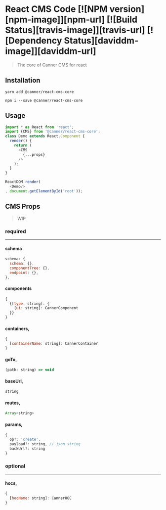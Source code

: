 # React CMS Code [![NPM version][npm-image]][npm-url] [![Build Status][travis-image]][travis-url] [![Dependency Status][daviddm-image]][daviddm-url]
> The core of Canner CMS for react

## Installation

```
yarn add @canner/react-cms-core

npm i --save @canner/react-cms-core
```

## Usage
```js
import * as React from 'react';
import {CMS} from '@canner/react-cms-core';
class Demo extends React.Component {
  render() {
    return (
      <CMS
        {...props}
      />
    );
  }
}

ReactDOM.render(
  <Demo/>
, document.getElementById('root'));
```

## CMS Props

> WIP

### required
---
#### schema
```js
schema: {
  schema: {},
  componentTree: {},
  endpoint: {},
},
```
#### components
```js
{
  {[type: string]: {
    [ui: string]: CannerComponent
  }}
}
```
#### containers,
```js
{
  [containerName: string]: CannerContainer
}
```
#### goTo,
```js
(path: string) => void
```
#### baseUrl,

```js
string
```
#### routes,
```js
Array<string>
```
#### params,
``` js
{
  op?: 'create',
  payload?: string, // json string
  backUrl?: string
}
```
### optional
---
#### hocs,
```js
{
  [hocName: string]: CannerHOC
}
```